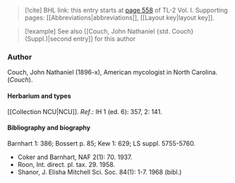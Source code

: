 > [!cite] BHL link: this entry starts at [page 558](https://www.biodiversitylibrary.org/item/103414#page/606/mode/1up) of TL-2 Vol. I.
> Supporting pages: [[Abbreviations|abbreviations]], [[Layout key|layout key]].

> [!example] See also [[Couch, John Nathaniel {std. Couch} (Suppl.)|second entry]] for this author

### Author

Couch, John Nathaniel (1896-x), American mycologist in North Carolina. (*Couch*).

#### Herbarium and types

[[Collection NCU|NCU]].
*Ref*.: IH 1 (ed. 6): 357, 2: 141.

#### Bibliography and biography

Barnhart 1: 386; Bossert p. 85; Kew 1: 629; LS suppl. 5755-5760.
- Coker and Barnhart, NAF 2(1): 70. 1937.
- Roon, Int. direct. pl. tax. 29. 1958.
- Shanor, J. Elisha Mitchell Sci. Soc. 84(1): 1-7. 1968 (bibl.)

